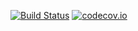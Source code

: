 [![Build Status](https://travis-ci.org/anton46/Movie-App-Playground.svg?branch=master)](hhttps://travis-ci.org/anton46/Movie-App-Playground)
[![codecov.io](https://codecov.io/gh/anton46/movie-app-playground/branch/master/graph/badge.svg)](https://codecov.io/gh/anton46/movie-app-playground)
